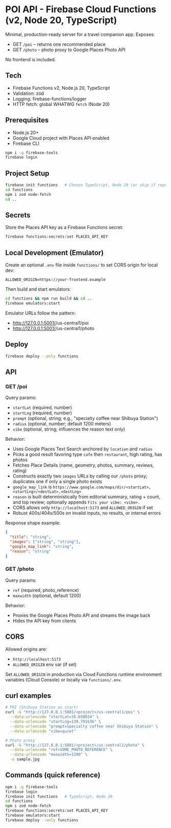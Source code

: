 # POI API - Firebase Cloud Functions (v2, Node 20, TypeScript)

Minimal, production-ready server for a travel companion app. Exposes:

- GET `/poi` – returns one recommended place
- GET `/photo` – photo proxy to Google Places Photo API

No frontend is included.

## Tech

- Firebase Functions v2, Node.js 20, TypeScript
- Validation: zod
- Logging: firebase-functions/logger
- HTTP fetch: global WHATWG `fetch` (Node 20)

## Prerequisites

- Node.js 20+
- Google Cloud project with Places API enabled
- Firebase CLI

```bash
npm i -g firebase-tools
firebase login
```

## Project Setup

```bash
firebase init functions   # Choose TypeScript, Node 20 (or skip if repo already initialized)
cd functions
npm i zod node-fetch
cd ..
```

## Secrets

Store the Places API key as a Firebase Functions secret:

```bash
firebase functions:secrets:set PLACES_API_KEY
```

## Local Development (Emulator)

Create an optional `.env` file inside `functions/` to set CORS origin for local dev:

```
ALLOWED_ORIGIN=https://your-frontend.example
```

Then build and start emulators:

```bash
cd functions && npm run build && cd ..
firebase emulators:start
```

Emulator URLs follow the pattern:

- http://127.0.0.1:5001/<project>/us-central1/poi
- http://127.0.0.1:5001/<project>/us-central1/photo

## Deploy

```bash
firebase deploy --only functions
```

## API

### GET /poi

Query params:

- `startLat` (required, number)
- `startLng` (required, number)
- `prompt` (optional, string; e.g., "specialty coffee near Shibuya Station")
- `radius` (optional, number; default 1200 meters)
- `vibe` (optional, string; influences the reason text only)

Behavior:

- Uses Google Places Text Search anchored by `location` and `radius`
- Picks a good result favoring type `cafe` then `restaurant`, high rating, has photos
- Fetches Place Details (name, geometry, photos, summary, reviews, rating)
- Constructs exactly two `images` URLs by calling our `/photo` proxy; duplicates one if only a single photo exists
- `google_map_link` is `https://www.google.com/maps/dir/<startLat>,<startLng>/<destLat>,<destLng>`
- `reason` is built deterministically from editorial summary, rating + count, and top review; optionally appends `Fits your vibe: <vibe>.`
- CORS allows only `http://localhost:5173` and `ALLOWED_ORIGIN` if set
- Robust 400s/404s/500s on invalid inputs, no results, or internal errors

Response shape example:

```json
{
  "title": "string",
  "images": ["string", "string"],
  "google_map_link": "string",
  "reason": "string"
}
```

### GET /photo

Query params:

- `ref` (required, photo_reference)
- `maxwidth` (optional, default 1200)

Behavior:

- Proxies the Google Places Photo API and streams the image back
- Hides the API key from clients

## CORS

Allowed origins are:

- `http://localhost:5173`
- `ALLOWED_ORIGIN` env var (if set)

Set `ALLOWED_ORIGIN` in production via Cloud Functions runtime environment variables (Cloud Console) or locally via `functions/.env`.

## curl examples

```bash
# POI (Shibuya Station as start)
curl -G "http://127.0.0.1:5001/<project>/us-central1/poi" \
  --data-urlencode "startLat=35.658034" \
  --data-urlencode "startLng=139.701636" \
  --data-urlencode "prompt=specialty coffee near Shibuya Station" \
  --data-urlencode "vibe=quiet"

# Photo proxy
curl -G "http://127.0.0.1:5001/<project>/us-central1/photo" \
  --data-urlencode "ref=SOME_PHOTO_REFERENCE" \
  --data-urlencode "maxwidth=1200" \
  -o sample.jpg
```

## Commands (quick reference)

```bash
npm i -g firebase-tools
firebase login
firebase init functions   # TypeScript, Node 20
cd functions
npm i zod node-fetch
firebase functions:secrets:set PLACES_API_KEY
firebase emulators:start
firebase deploy --only functions
```
